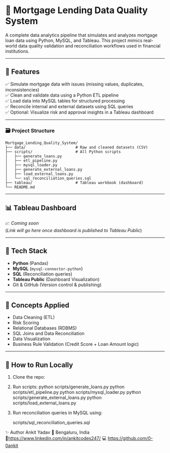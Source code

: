 # 🏦 Mortgage Lending Data Quality System

A complete data analytics pipeline that simulates and analyzes mortgage loan data using Python, MySQL, and Tableau. This project mimics real-world data quality validation and reconciliation workflows used in financial institutions.

---

## 🚀 Features

✅ Simulate mortgage data with issues (missing values, duplicates, inconsistencies)  
✅ Clean and validate data using a Python ETL pipeline  
✅ Load data into MySQL tables for structured processing  
✅ Reconcile internal and external datasets using SQL queries  
✅ Optional: Visualize risk and approval insights in a Tableau dashboard  

---

### 🗃️ Project Structure

```
Mortgage_Lending_Quality_System/
├── data/                      # Raw and cleaned datasets (CSV)
├── scripts/                   # All Python scripts
│   ├── generate_loans.py
│   ├── etl_pipeline.py
│   ├── mysql_loader.py
│   ├── generate_external_loans.py
│   ├── load_external_loans.py
│   └── sql_reconciliation_queries.sql
├── tableau/                   # Tableau workbook (dashboard)
└── README.md
```



---

## 📊 Tableau Dashboard

📈 *Coming soon*  
(*Link will go here once dashboard is published to Tableau Public*)

---

## 🧰 Tech Stack

- **Python** (Pandas)
- **MySQL** (`mysql-connector-python`)
- **SQL** (Reconciliation queries)
- **Tableau Public** (Dashboard Visualization)
- Git & GitHub (Version control & publishing)

---

## 🧠 Concepts Applied

- Data Cleaning (ETL)
- Risk Scoring
- Relational Databases (RDBMS)
- SQL Joins and Data Reconciliation
- Data Visualization
- Business Rule Validation (Credit Score + Loan Amount logic)

---

## 📌 How to Run Locally

1. Clone the repo:
2. Run scripts:
   python scripts/generate_loans.py
   python scripts/etl_pipeline.py
   python scripts/mysql_loader.py
   python scripts/generate_external_loans.py
   python scripts/load_external_loans.py

3. Run reconciliation queries in MySQL using:

   scripts/sql_reconciliation_queries.sql

✨ Author
Ankit Yadav
📍 Bengaluru, India
🔗https://www.linkedin.com/in/ankitcodes247/ 
💻 https://github.com/0-0ankit




